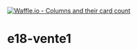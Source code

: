 [![Waffle.io - Columns and their card count](https://badge.waffle.io/gti525/e18-vente1.png?columns=all)](https://waffle.io/gti525/e18-vente1?utm_source=badge)
# e18-vente1